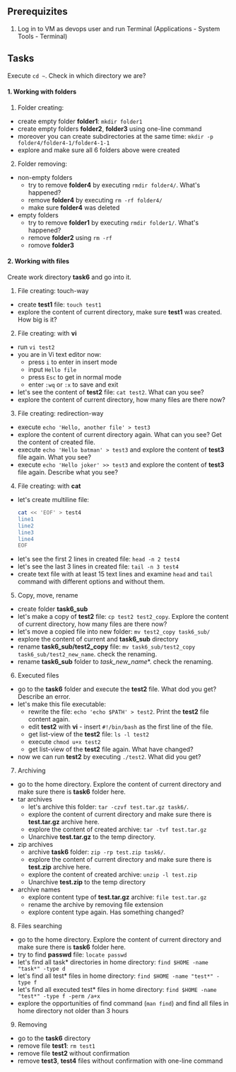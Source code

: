 ## Prerequizites
1. Log in to VM as devops user and run Terminal (Applications - System Tools - Terminal)

## Tasks

Execute `cd ~`. Check in which directory we are?

#### 1. Working with folders
1. Folder creating:
  - create empty folder **folder1**:
    `mkdir folder1`
  - create empty folders **folder2**, **folder3** using one-line command
  - moreover you can create subdirectories at the same time:
    `mkdir -p folder4/folder4-1/folder4-1-1`
  - explore and make sure all 6 folders above were created
2. Folder removing:
  - non-empty folders
    - try to remove **folder4** by executing `rmdir folder4/`. What's happened?
    - remove **folder4** by executing `rm -rf folder4/`
    - make sure **folder4** was deleted
  - empty folders
    - try to remove **folder1** by executing `rmdir folder1/`. What's happened?
    - remove **folder2** using `rm -rf`
    - romove **folder3**

#### 2. Working with files
Create work directory **task6** and go into it.
1. File creating: touch-way
  - create **test1** file: `touch test1`
  - explore the content of current directory, make sure **test1** was created. How big is it?
  
2. File creating: with **vi**
  - run `vi test2`
  - you are in Vi text editor now: 
    - press `i` to enter in insert mode
    - input `Hello file`
    - press `Esc` to get in normal mode
    - enter `:wq` or `:x` to save and exit
  - let's see the content of **test2** file: `cat test2`. What can you see?
  - explore the content of current directory, how many files are there now?
  
3. File creating: redirection-way
  - execute `echo 'Hello, another file' > test3`
  - explore the content of current directory again. What can you see? Get the content of created file.
  - execute `echo 'Hello batman' > test3` and explore the content of **test3** file again. What you see?
  - execute `echo 'Hello joker' >> test3` and explore the content of **test3** file again. Describe what you see?
  
4. File creating: with **cat**
  - let's create multiline file:
    ```bash
    cat << 'EOF' > test4
    line1
    line2
    line3
    line4
    EOF
    ```
  - let's see the first 2 lines in created file: `head -n 2 test4`
  - let's see the last 3 lines in created file: `tail -n 3 test4`
  - create text file with at least 15 text lines and examine `head` and `tail` command with different options and without them.
  
5. Copy, move, rename
  - create folder **task6_sub**
  - let's make a copy of **test2** file: `cp test2 test2_copy`. Explore the content of current directory, how many files are there now?
  - let's move a copied file into new folder: `mv test2_copy task6_sub/`
  - explore the content of current and **task6_sub** directory
  - rename **task6_sub/test2_copy** file: `mv task6_sub/test2_copy task6_sub/test2_new_name`. check the renaming.
  - rename **task6_sub** folder to **task*_new_name**. check the renaming.
  
6. Executed files
  - go to the **task6** folder and execute the **test2** file. What dod you get? Describe an error.
  - let's make this file executable:
    - rewrite the file: `echo 'echo $PATH' > test2`. Print the **test2** file content again.
    - edit **test2** with **vi** - insert `#!/bin/bash` as the first line of the file.
    - get list-view of the **test2** file: `ls -l test2`
    - execute `chmod u+x test2`
    - get list-view of the **test2** file again. What have changed?
  - now we can run **test2** by executing `./test2`. What did you get?
  
7. Archiving
  - go to the home directory. Explore the content of current directory and make sure there is **task6** folder here.
  - tar archives
    - let's archive this folder: `tar -czvf test.tar.gz task6/`. 
    - explore the content of current directory and make sure there is **test.tar.gz** archive here.
    - explore the content of created archive: `tar -tvf test.tar.gz`
    - Unarchive **test.tar.gz** to the temp directory.
  - zip archives
    - archive **task6** folder: `zip -rp test.zip task6/`. 
    - explore the content of current directory and make sure there is **test.zip** archive here.
    - explore the content of created archive: `unzip -l test.zip`
    - Unarchive **test.zip** to the temp directory
  - archive names
    - explore content type of **test.tar.gz** archive: `file test.tar.gz`
    - rename the archive by removing file extension
    - explore content type again. Has something changed?

8. Files searching
  - go to the home directory. Explore the content of current directory and make sure there is **task6** folder here.
  - try to find **passwd** file: `locate passwd`
  - let's find all task* directories in home directory: `find $HOME -name "task*" -type d`
  - let's find all test* files in home directory: `find $HOME -name "test*" -type f`
  - let's find all executed test* files in home directory: `find $HOME -name "test*" -type f -perm /a+x`
  - explore the opportunities of find command (`man find`) and find all files in home directory not older than 3 hours
  
9. Removing
  - go to the **task6** directory
  - remove file **test1**: `rm test1`
  - remove file **test2** without confirmation
  - remove **test3**, **test4** files without confirmation with one-line command
